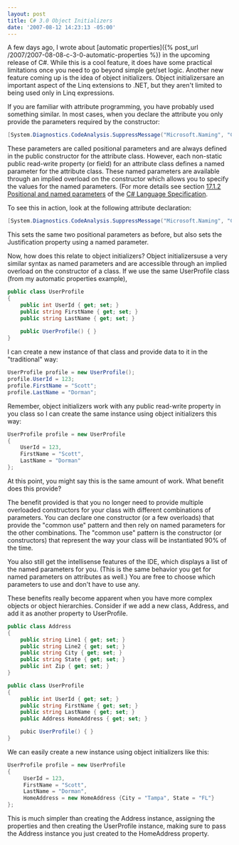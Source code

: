 ```yaml
---
layout: post
title: C# 3.0 Object Initializers
date: '2007-08-12 14:23:13 -05:00'
---
```


A few days ago, I wrote about [automatic properties]({% post_url /2007/2007-08-08-c-3-0-automatic-properties %}) in the upcoming release of C#. While this is a cool feature, it does have some practical limitations once you need to go beyond simple get/set logic. Another new feature coming up is the idea of object initializers. Object initializersare an important aspect of the Linq extensions to .NET, but they aren't limited to being used only in Linq expressions. 

If you are familiar with attribute programming, you have probably used something similar. In most cases, when you declare the attribute you only provide the parameters required by the constructor:

```csharp
[System.Diagnostics.CodeAnalysis.SuppressMessage("Microsoft.Naming", "CA1710:IdentifiersShouldHaveCorrectSuffix")]
```

These parameters are called positional parameters and are always defined in the public constructor for the attribute class. However, each non-static public read-write property (or field) for an attribute class defines a named parameter for the attribute class. These named parameters are available through an implied overload on the constructor which allows you to specify the values for the named parameters. (For more details see section [17.1.2 Positional and named parameters](http://msdn2.microsoft.com/en-us/library/aa664614(VS.71).aspx) of the [C# Language Specification](http://msdn2.microsoft.com/en-us/library/aa645596(VS.71).aspx). 

To see this in action, look at the following attribute declaration:

```csharp
[System.Diagnostics.CodeAnalysis.SuppressMessage("Microsoft.Naming", "CA1710:IdentifiersShouldHaveCorrectSuffix", Justification="Renaming this class to end in 'Collection' would change the implied meaning.")]
```

This sets the same two positional parameters as before, but also sets the Justification property using a named parameter. 

Now, how does this relate to object initializers? Object initializersuse a very similar syntax as named parameters and are accessible through an implied overload on the constructor of a class. If we use the same UserProfile class (from my automatic properties example),

```csharp
public class UserProfile
{
    public int UserId { get; set; }
    public string FirstName { get; set; }
    public string LastName { get; set; }
    
    public UserProfile() { }
}
```

I can create a new instance of that class and provide data to it in the "traditional" way:

```csharp
UserProfile profile = new UserProfile();
profile.UserId = 123;
profile.FirstName = "Scott";
profile.LastName = "Dorman";
```

Remember, object initializers work with any public read-write property in you class so I can create the same instance using object initializers this way:

```csharp
UserProfile profile = new UserProfile 
{
    UserId = 123,
    FirstName = "Scott",
    LastName = "Dorman"
};
```

At this point, you might say this is the same amount of work. What benefit does this provide?

The benefit provided is that you no longer need to provide multiple overloaded constructors for your class with different combinations of parameters. You can declare one constructor (or a few overloads) that provide the "common use" pattern and then rely on named parameters for the other combinations. The "common use" pattern is the constructor (or constructors) that represent the way your class will be instantiated 90% of the time.

You also still get the intellisense features of the IDE, which displays a list of the named parameters for you. (This is the same behavior you get for named parameters on attributes as well.) You are free to choose which parameters to use and don't have to use any. 

These benefits really become apparent when you have more complex objects or object hierarchies. Consider if we add a new class, Address, and add it as another property to UserProfile.

```csharp
public class Address
{
    public string Line1 { get; set; }
    public string Line2 { get; set; }
    public string City { get; set; }
    public string State { get; set; }
    public int Zip { get; set; }
}

public class UserProfile
{
    public int UserId { get; set; }
    public string FirstName { get; set; }
    public string LastName { get; set; }
    public Address HomeAddress { get; set; }

    pubic UserProfile() { }
}
```

We can easily create a new instance using object initializers like this:

```csharp
UserProfile profile = new UserProfile
{
     UserId = 123,
     FirstName = "Scott",
     LastName = "Dorman",
     HomeAddress = new HomeAddress {City = "Tampa", State = "FL"}
};
```

This is much simpler than creating the Address instance, assigning the properties and then creating the UserProfile instance, making sure to pass the Address instance you just created to the HomeAddress property.
